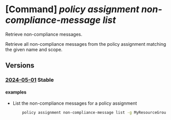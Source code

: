 # [Command] _policy assignment non-compliance-message list_

Retrieve non-compliance messages.

Retrieve all non-compliance messages from the policy assignment matching the given name and scope.

## Versions

### [2024-05-01](/Resources/mgmt-plane/L3tzY29wZX0vcHJvdmlkZXJzL21pY3Jvc29mdC5hdXRob3JpemF0aW9uL3BvbGljeWFzc2lnbm1lbnRzL3t9/2024-05-01.xml) **Stable**

<!-- mgmt-plane /{scope}/providers/microsoft.authorization/policyassignments/{} 2024-05-01 properties.nonComplianceMessages -->

#### examples

- List the non-compliance messages for a policy assignment
    ```bash
        policy assignment non-compliance-message list -g MyResourceGroup -n MyPolicyAssignment
    ```
